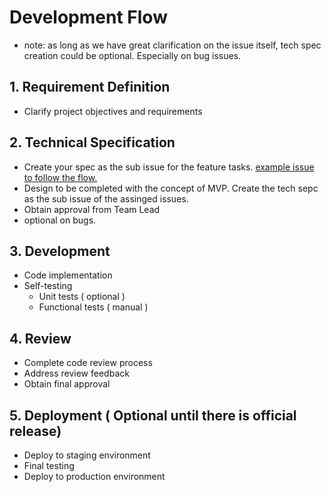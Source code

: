 # Development Flow
- note: as long as we have great clarification on the issue itself, tech spec creation could be optional. Especially on bug issues. 

## 1. Requirement Definition
- Clarify project objectives and requirements

## 2. Technical Specification
- Create your spec as the sub issue for the feature tasks. [example issue to follow the flow.](https://github.com/AnchorOrg/anchor-app/issues/65)
- Design to be completed with the concept of MVP. Create the tech sepc as the sub issue of the assinged issues.
- Obtain approval from Team Lead
- optional on bugs.
## 3. Development
- Code implementation
- Self-testing
  - Unit tests ( optional )
  - Functional tests ( manual )
  
## 4. Review
- Complete code review process
- Address review feedback
- Obtain final approval

## 5. Deployment ( Optional until there is official release)
- Deploy to staging environment
- Final testing
- Deploy to production environment
